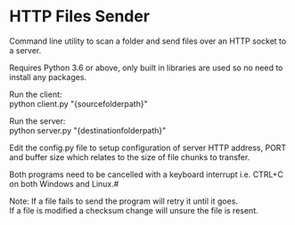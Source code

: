 
HTTP Files Sender
=================

Command line utility to scan a folder and send files over an HTTP socket to a server.

Requires Python 3.6 or above, only built in libraries are used so no need to install any packages.

Run the client:  
python client.py "{sourcefolderpath}"

Run the server:  
python server.py "{destinationfolderpath}"

Edit the config.py file to setup configuration of server HTTP address, PORT and buffer size which relates to the size of file chunks to transfer.

Both programs need to be cancelled with a keyboard interrupt i.e. CTRL+C on both Windows and Linux.#

Note: 
If a file fails to send the program will retry it until it goes.  
If a file is modified a checksum change will unsure the file is resent.